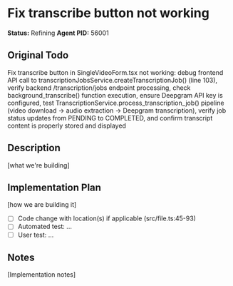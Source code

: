 # Fix transcribe button not working
**Status:** Refining
**Agent PID:** 56001

## Original Todo
Fix transcribe button in SingleVideoForm.tsx not working: debug frontend API call to transcriptionJobsService.createTranscriptionJob() (line 103), verify backend /transcription/jobs endpoint processing, check background_transcribe() function execution, ensure Deepgram API key is configured, test TranscriptionService.process_transcription_job() pipeline (video download → audio extraction → Deepgram transcription), verify job status updates from PENDING to COMPLETED, and confirm transcript content is properly stored and displayed

## Description
[what we're building]

## Implementation Plan
[how we are building it]
- [ ] Code change with location(s) if applicable (src/file.ts:45-93)
- [ ] Automated test: ...
- [ ] User test: ...

## Notes
[Implementation notes]